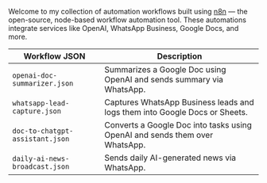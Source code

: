 Welcome to my collection of automation workflows built using [n8n](https://n8n.io) — the open-source, node-based workflow automation tool. These automations integrate services like OpenAI, WhatsApp Business, Google Docs, and more.

| Workflow JSON | Description |
|---------------|-------------|
| `openai-doc-summarizer.json` | Summarizes a Google Doc using OpenAI and sends summary via WhatsApp. |
| `whatsapp-lead-capture.json` | Captures WhatsApp Business leads and logs them into Google Docs or Sheets. |
| `doc-to-chatgpt-assistant.json` | Converts a Google Doc into tasks using OpenAI and sends them over WhatsApp. |
| `daily-ai-news-broadcast.json` | Sends daily AI-generated news via WhatsApp. |

